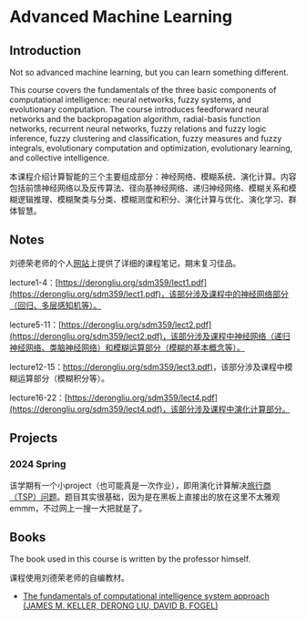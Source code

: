 # Advanced Machine Learning

## Introduction

Not so advanced machine learning, but you can learn something different.

This course covers the fundamentals of the three basic components of computational intelligence: neural networks, fuzzy systems, and evolutionary computation. The course introduces feedforward neural networks and the backpropagation algorithm, radial-basis function networks, recurrent neural networks, fuzzy relations and fuzzy logic inference, fuzzy clustering and classification, fuzzy measures and fuzzy integrals, evolutionary computation and optimization, evolutionary learning, and collective intelligence.

本课程介绍计算智能的三个主要组成部分：神经网络、模糊系统、演化计算。内容包括前馈神经网络以及反传算法、径向基神经网络、递归神经网络、模糊关系和模糊逻辑推理、模糊聚类与分类、模糊测度和积分、演化计算与优化、演化学习、群体智慧。

## Notes

刘德荣老师的个人[网站](derongliu.org)上提供了详细的课程笔记，期末复习佳品。

lecture1-4：[https://derongliu.org/sdm359/lect1.pdf](https://derongliu.org/sdm359/lect1.pdf)，该部分涉及课程中的神经网络部分（回归、多层感知机等）。

lecture5-11：[https://derongliu.org/sdm359/lect2.pdf](https://derongliu.org/sdm359/lect2.pdf)，该部分涉及课程中神经网络（递归神经网络、类脑神经网络）和模糊运算部分（模糊的基本概念等）。

lecture12-15：[https://derongliu.org/sdm359/lect3.pdf)](https://derongliu.org/sdm359/lect3.pdf)，该部分涉及课程中模糊运算部分（模糊积分等）。

lecture16-22：[https://derongliu.org/sdm359/lect4.pdf](https://derongliu.org/sdm359/lect4.pdf)，该部分涉及课程中演化计算部分。

## Projects

### 2024 Spring

该学期有一个小project（也可能真是一次作业），即用演化计算解决[旅行商（TSP）问题](https://en.wikipedia.org/wiki/Travelling_salesman_problem)。题目其实很基础，因为是在黑板上直接出的放在这里不太雅观emmm，不过网上一搜一大把就是了。

## Books
The book used in this course is written by the professor himself.

课程使用刘德荣老师的自编教材。

- [The fundamentals of computational intelligence system approach (JAMES M. KELLER, DERONG LIU, DAVID B. FOGEL)](https://link.springer.com/book/10.1007/978-3-319-35162-9)